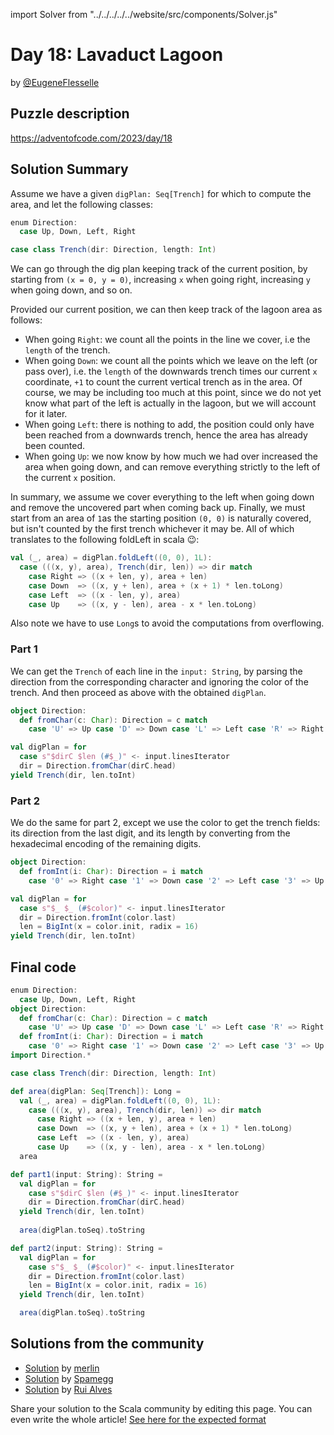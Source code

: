 import Solver from "../../../../../website/src/components/Solver.js"

# Day 18: Lavaduct Lagoon

by [@EugeneFlesselle](https://github.com/EugeneFlesselle)

## Puzzle description

https://adventofcode.com/2023/day/18

## Solution Summary

Assume we have a given `digPlan: Seq[Trench]` for which to compute the area,
and let the following classes:
```scala 3
enum Direction:
  case Up, Down, Left, Right

case class Trench(dir: Direction, length: Int)
```

We can go through the dig plan keeping track of the current position,
by starting from `(x = 0, y = 0)`, increasing `x` when going right, increasing `y` when going down, and so on.

Provided our current position, we can then keep track of the lagoon area as follows:
- When going `Right`: we count all the points in the line we cover, i.e the `length` of the trench.
- When going `Down`: we count all the points which we leave on the left (or pass over),
  i.e. the `length` of the downwards trench times our current `x` coordinate,
  `+1` to count the current vertical trench as in the area.
  Of course, we may be including too much at this point,
  since we do not yet know what part of the left is actually in the lagoon,
  but we will account for it later.
- When going `Left`: there is nothing to add,
  the position could only have been reached from a downwards trench,
  hence the area has already been counted.
- When going `Up`: we now know by how much we had over increased the area when going down,
  and can remove everything strictly to the left of the current `x` position.

In summary, we assume we cover everything to the left when going down
and remove the uncovered part when coming back up.
Finally, we must start from an area of `1`as the starting position `(0, 0)` is naturally covered,
but isn't counted by the first trench whichever it may be.
All of which translates to the following foldLeft in scala 😉:

```scala 3
val (_, area) = digPlan.foldLeft((0, 0), 1L):
  case (((x, y), area), Trench(dir, len)) => dir match
    case Right => ((x + len, y), area + len)
    case Down  => ((x, y + len), area + (x + 1) * len.toLong)
    case Left  => ((x - len, y), area)
    case Up    => ((x, y - len), area - x * len.toLong)
```

Also note we have to use `Long`s to avoid the computations from overflowing.


### Part 1

We can get the `Trench` of each line in the `input: String`,
by parsing the direction from the corresponding character
and ignoring the color of the trench.
And then proceed as above with the obtained `digPlan`.

```scala 3
object Direction:
  def fromChar(c: Char): Direction = c match
    case 'U' => Up case 'D' => Down case 'L' => Left case 'R' => Right

val digPlan = for
  case s"$dirC $len (#$_)" <- input.linesIterator
  dir = Direction.fromChar(dirC.head)
yield Trench(dir, len.toInt)
```

### Part 2

We do the same for part 2, except we use the color to
get the trench fields: 
its direction from the last digit,
and its length by converting from the hexadecimal encoding of the remaining digits.

```scala 3
object Direction:
  def fromInt(i: Char): Direction = i match
    case '0' => Right case '1' => Down case '2' => Left case '3' => Up

val digPlan = for
  case s"$_ $_ (#$color)" <- input.linesIterator
  dir = Direction.fromInt(color.last)
  len = BigInt(x = color.init, radix = 16)
yield Trench(dir, len.toInt)
```

## Final code

```scala 3
enum Direction:
  case Up, Down, Left, Right
object Direction:
  def fromChar(c: Char): Direction = c match
    case 'U' => Up case 'D' => Down case 'L' => Left case 'R' => Right
  def fromInt(i: Char): Direction = i match
    case '0' => Right case '1' => Down case '2' => Left case '3' => Up
import Direction.*

case class Trench(dir: Direction, length: Int)

def area(digPlan: Seq[Trench]): Long =
  val (_, area) = digPlan.foldLeft((0, 0), 1L):
    case (((x, y), area), Trench(dir, len)) => dir match
      case Right => ((x + len, y), area + len)
      case Down  => ((x, y + len), area + (x + 1) * len.toLong)
      case Left  => ((x - len, y), area)
      case Up    => ((x, y - len), area - x * len.toLong)
  area

def part1(input: String): String =
  val digPlan = for
    case s"$dirC $len (#$_)" <- input.linesIterator
    dir = Direction.fromChar(dirC.head)
  yield Trench(dir, len.toInt)
  
  area(digPlan.toSeq).toString

def part2(input: String): String =
  val digPlan = for
    case s"$_ $_ (#$color)" <- input.linesIterator
    dir = Direction.fromInt(color.last)
    len = BigInt(x = color.init, radix = 16)
  yield Trench(dir, len.toInt)

  area(digPlan.toSeq).toString
```

## Solutions from the community

- [Solution](https://github.com/merlinorg/aoc2023/blob/main/src/main/scala/Day18.scala) by [merlin](https://github.com/merlinorg/)
- [Solution](https://github.com/spamegg1/advent-of-code-2023-scala/blob/solutions/18.worksheet.sc#L101) by [Spamegg](https://github.com/spamegg1/)
- [Solution](https://github.com/xRuiAlves/advent-of-code-2023/blob/main/Day18.scala) by [Rui Alves](https://github.com/xRuiAlves/)

Share your solution to the Scala community by editing this page.
You can even write the whole article! [See here for the expected format](https://github.com/scalacenter/scala-advent-of-code/discussions/424)
